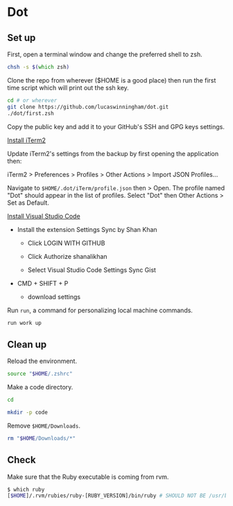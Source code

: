 # Dot

## Set up

First, open a terminal window and change the preferred shell to zsh.

```zsh
chsh -s $(which zsh)
```

Clone the repo from wherever ($HOME is a good place) then run the first time script which will print out the ssh key.

```zsh
cd # or wherever
git clone https://github.com/lucaswinningham/dot.git
./dot/first.zsh
```

Copy the public key and add it to your GitHub's SSH and GPG keys settings.

[Install iTerm2](https://www.iterm2.com/downloads.html)

Update iTerm2's settings from the backup by first opening the application then:

iTerm2 > Preferences > Profiles > Other Actions > Import JSON Profiles...

Navigate to `$HOME/.dot/iTerm/profile.json` then > Open. The profile named "Dot" should appear in the list of profiles. Select "Dot" then Other Actions > Set as Default.

[Install Visual Studio Code](https://code.visualstudio.com/download)

 - Install the extension Settings Sync by Shan Khan

   - Click LOGIN WITH GITHUB

   - Click Authorize shanalikhan

   - Select Visual Studio Code Settings Sync Gist

 - CMD + SHIFT + P

   - download settings

Run `run`, a command for personalizing local machine commands.

```zsh
run work up
```

<!-- Make `$HOME/.bashrc` point to `$HOME/.zshrc`.

#### $HOME/.bashrc

```bash
#!/usr/bin/env bash

source "$HOME/.zshrc"

``` -->

## Clean up

Reload the environment.

```zsh
source "$HOME/.zshrc"
```

Make a code directory.

```zsh
cd

mkdir -p code

```

Remove `$HOME/Downloads`.

```zsh
rm "$HOME/Downloads/*"
```

## Check

Make sure that the Ruby executable is coming from rvm.

```zsh
$ which ruby
[$HOME]/.rvm/rubies/ruby-[RUBY_VERSION]/bin/ruby # SHOULD NOT BE /usr/bin/ruby
```
